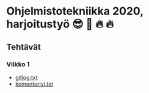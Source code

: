 # Ohjelmistotekniikka 2020, harjoitustyö :sunglasses: :100: :fire: :fire: 

## Tehtävät

### Viikko 1
* [gitlog.txt](laskarit/viikko1/gitlog.txt)
* [komentorivi.txt](laskarit/viikko1/komentorivi.txt)
